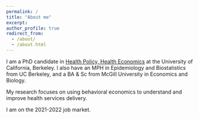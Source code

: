 ```yaml
---
permalink: /
title: "About me"
excerpt: 
author_profile: true
redirect_from: 
  - /about/
  - /about.html
---
```


I am a PhD candidate in [Health Policy, Health Economics](https://publichealth.berkeley.edu/academics/health-policy-and-management/health-policy-phd/) at the University of California, Berkeley. I also have an MPH in Epidemiology and Biostatistics from UC Berkeley, and a BA & Sc from McGill University in Economics and Biology.

My research focuses on using behavioral economics to understand and improve health services delivery. 

I am on the 2021-2022 job market.


